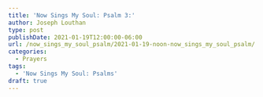 ```yaml
---
title: 'Now Sings My Soul: Psalm 3:'
author: Joseph Louthan
type: post
publishDate: 2021-01-19T12:00:00-06:00
url: /now_sings_my_soul_psalm/2021-01-19-noon-now_sings_my_soul_psalm/
categories:
  - Prayers
tags:
  - 'Now Sings My Soul: Psalms'
draft: true
---
```

<pre>
<div style="font-variant: small-caps;">

</div>

</pre>
